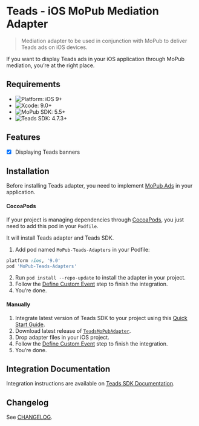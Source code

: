 # Teads - iOS MoPub Mediation Adapter
> Mediation adapter to be used in conjunction with MoPub to deliver Teads ads on iOS devices.

If you want to display Teads ads in your iOS application through MoPub mediation, you’re at the right place.

## Requirements

- ![Platform: iOS 9+](https://img.shields.io/badge/Platform-iOS%209%2B-blue.svg?style=flat)
- ![Xcode: 9.0+](https://img.shields.io/badge/Xcode-9.0+-blue.svg?style=flat)
- ![MoPub SDK: 5.5+](https://img.shields.io/badge/MoPub%20SDK-5.5+-blue.svg?style=flat)
- ![Teads SDK: 4.7.3+](https://img.shields.io/badge/Teads%20SDK-4.7.3+-blue.svg?style=flat)

## Features

- [x] Displaying Teads banners

## Installation

Before installing Teads adapter, you need to implement [MoPub Ads](https://developers.mopub.com/docs/ios/) in your application.

#### CocoaPods

If your project is managing dependencies through [CocoaPods](https://cocoapods.org/), you just need to add this pod in your `Podfile`.

It will install Teads adapter and Teads SDK.

1. Add pod named `MoPub-Teads-Adapters` in your Podfile:

```ruby
platform :ios, '9.0'
pod 'MoPub-Teads-Adapters'
```

2. Run `pod install --repo-update` to install the adapter in your project.
3. Follow the [Define Custom Event](https://support.teads.tv/support/solutions/articles/36000166728-mopub#defining_a_custom_event) step to finish the integration.
4. You’re done.

#### Manually

1. Integrate latest version of Teads SDK to your project using this [Quick Start Guide](http://mobile.teads.tv/sdk/documentation/v4/ios/get-started).
2. Download latest release of [`TeadsMoPubAdapter`](https://github.com/teads/TeadsSDK-iOS/releases).
3. Drop adapter files in your iOS project.
4. Follow the [Define Custom Event](https://support.teads.tv/support/solutions/articles/36000166728-mopub#defining_a_custom_event) step to finish the integration.
5. You’re done.

## Integration Documentation

Integration instructions are available on [Teads SDK Documentation](https://support.teads.tv/support/solutions/articles/36000166728-mopub).

## Changelog

See [CHANGELOG](CHANGELOG.md). 
